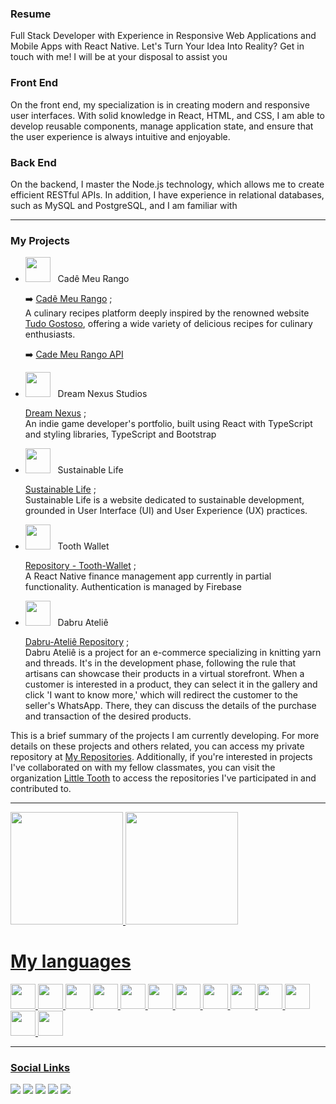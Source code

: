 ### Resume
Full Stack Developer with Experience in Responsive Web Applications and Mobile Apps with React Native.
Let's Turn Your Idea Into Reality? 
Get in touch with me! I will be at your disposal to assist you

### Front End
On the front end, my specialization is in creating modern and responsive user interfaces. With solid knowledge in React, HTML, and CSS, I am able to develop reusable components, manage application state, and ensure that the user experience is always intuitive and enjoyable.

### Back End
On the backend, I master the Node.js technology, which allows me to create efficient RESTful APIs. In addition, I have experience in relational databases, such as MySQL and PostgreSQL, and I am familiar with

---

### My Projects
- <p class='p'> <img src="https://res.cloudinary.com/dh39ahmpj/image/upload/v1706058318/Github/Logo_1_l864to.png" height='40'/> &nbsp Cadê Meu Rango </p>

	➡️ [Cadê Meu Rango](https://cade-meu-rango-front.web.app/) ; <br/>
	A culinary recipes platform deeply inspired by the renowned website [Tudo Gostoso](https://www.tudogostoso.com.br/), offering a wide variety of delicious recipes for culinary enthusiasts. <br/>
 
	➡️ [Cade Meu Rango API](https://github.com/Little-Tooth-Tecnologies/cademeurango-api/tree/node-new)
 
- <p> <img src="https://res.cloudinary.com/dh39ahmpj/image/upload/v1706058292/Github/Logo_2_imytzn.png" height='40'/> &nbsp Dream Nexus Studios </p>

	[Dream Nexus](https://github.com/thalys93/dreamNexus) ; <br/>
 	An indie game developer's portfolio, built using React with TypeScript and styling libraries, TypeScript and Bootstrap
 
- <p> <img src="https://res.cloudinary.com/dh39ahmpj/image/upload/v1706058413/Github/Logo_3_qdjbsx.png" height='40'/> &nbsp Sustainable Life </p>

	[Sustainable Life](https://vida-sustentavel-61c19.web.app/) ; <br/>
	Sustainable Life is a website dedicated to sustainable development, grounded in User Interface (UI) and User Experience (UX) practices.

- <p> <img src="https://res.cloudinary.com/dh39ahmpj/image/upload/v1706058554/Github/Logo_4_lxpjm3.png" height='40'/> &nbsp Tooth Wallet</p>

	[Repository - Tooth-Wallet](https://github.com/Little-Tooth-Tecnologies/tooth-wallet/tree/main) ; <br/>
	A React Native finance management app currently in partial functionality. Authentication is managed by Firebase

- <p> <img src="https://res.cloudinary.com/dh39ahmpj/image/upload/v1706058683/Github/Logo_5_q0qfek.png" height='40'/> &nbsp Dabru Ateliê</p>

	[Dabru-Ateliê Repository](https://github.com/thalys93/dabru-atelie-2.0) ; <br/>
	Dabru Ateliê is a project for an e-commerce specializing in knitting yarn and threads. It's in the development phase, following the rule that artisans can showcase their products in a virtual storefront. When a customer is interested in a product, they can select it in the gallery and click 'I want to know more,' which will redirect the customer to the seller's WhatsApp. There, they can discuss the details of the purchase and transaction of the desired products.

This is a brief summary of the projects I am currently developing. For more details on these projects and others related, you can access my private repository at [My Repositories](https://github.com/thalys93?tab=repositories). Additionally, if you're interested in projects I've collaborated on with my fellow classmates, you can visit the organization [Little Tooth](https://github.com/orgs/Little-Tooth-Tecnologies/repositories) to access the repositories I've participated in and contributed to.
  
  ---    
  <div>
  <a href="https://github.com/thalys93">
  <img height="180em"  src="https://github-readme-stats.vercel.app/api?username=thalys93&show_icons=true&theme=react&include_all_commits=true&count_private=true"/>    
  <img height="180em" src="https://github-readme-stats.vercel.app/api/top-langs/?username=thalys93&layout=compact&langs_count=7&theme=react"/>
  </div>
  
  <div>
    <h1> My languages </h1> 
  <img src="https://cdn.jsdelivr.net/gh/devicons/devicon/icons/react/react-original.svg" height='40' />    
  <img src="https://cdn.jsdelivr.net/gh/devicons/devicon/icons/angularjs/angularjs-original.svg" height='40' />     
  <img src="https://cdn.jsdelivr.net/gh/devicons/devicon/icons/typescript/typescript-original.svg" height='40' />
  <img src="https://cdn.jsdelivr.net/gh/devicons/devicon/icons/javascript/javascript-original.svg" height='40'/>   
  <img src="https://cdn.jsdelivr.net/gh/devicons/devicon/icons/nodejs/nodejs-original.svg" height='40'/>
  <img src="https://cdn.jsdelivr.net/gh/devicons/devicon/icons/mysql/mysql-original.svg" height='40'/>  
  <img src="https://cdn.jsdelivr.net/gh/devicons/devicon/icons/csharp/csharp-original.svg" height='40'/>  
  <img src="https://cdn.jsdelivr.net/gh/devicons/devicon/icons/dot-net/dot-net-original.svg" height='40'/>
  <img src="https://cdn.jsdelivr.net/gh/devicons/devicon/icons/dotnetcore/dotnetcore-original.svg" height='40'/>
  <img src="https://cdn.jsdelivr.net/gh/devicons/devicon/icons/java/java-original.svg" height='40'/>
  <img src="https://cdn.jsdelivr.net/gh/devicons/devicon/icons/androidstudio/androidstudio-original.svg" height='40'/>
  <img src="https://cdn.jsdelivr.net/gh/devicons/devicon/icons/firebase/firebase-plain.svg" height='40'/>
  <img src="https://cdn.jsdelivr.net/gh/devicons/devicon/icons/redux/redux-original.svg" height='40'/>
  </div>
  
  <hr/>    
      
  <div>
    <h3> Social Links </h3>
  </div>
<div>
 <a href="https://www.instagram.com/luiss_xavierr/" target="_blank"><img src="https://img.shields.io/badge/-Instagram-%23E4405F?style=for-the-badge&logo=instagram&logoColor=white" target="_blank"></a>
 	<a href="https://www.twitch.tv/o_thalys" target="_blank"><img src="https://img.shields.io/badge/Twitch-9146FF?style=for-the-badge&logo=twitch&logoColor=white" target="_blank"></a>
  <a href = "mailto:luisthalys@gmail.com"><img src="https://img.shields.io/badge/-Gmail-%23333?style=for-the-badge&logo=gmail&logoColor=white" target="_blank"></a>
  <a href="https://www.linkedin.com/in/thalys-dev202/" target="_blank"><img src="https://img.shields.io/badge/-LinkedIn-%230077B5?style=for-the-badge&logo=linkedin&logoColor=white" target="_blank"></a> 
  <a href="https://discord.com/channels/Thalys93#2555" target="_blank"><img src="https://img.shields.io/badge/-discord-%230067C5?style=for-the-badge&logo=discord&logoColor=white" target="_blank"></a>

 </div> 
